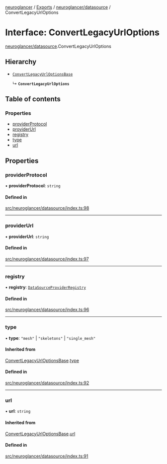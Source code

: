 [neuroglancer](../README.md) / [Exports](../modules.md) / [neuroglancer/datasource](../modules/neuroglancer_datasource.md) / ConvertLegacyUrlOptions

# Interface: ConvertLegacyUrlOptions

[neuroglancer/datasource](../modules/neuroglancer_datasource.md).ConvertLegacyUrlOptions

## Hierarchy

- [`ConvertLegacyUrlOptionsBase`](neuroglancer_datasource.ConvertLegacyUrlOptionsBase.md)

  ↳ **`ConvertLegacyUrlOptions`**

## Table of contents

### Properties

- [providerProtocol](neuroglancer_datasource.ConvertLegacyUrlOptions.md#providerprotocol)
- [providerUrl](neuroglancer_datasource.ConvertLegacyUrlOptions.md#providerurl)
- [registry](neuroglancer_datasource.ConvertLegacyUrlOptions.md#registry)
- [type](neuroglancer_datasource.ConvertLegacyUrlOptions.md#type)
- [url](neuroglancer_datasource.ConvertLegacyUrlOptions.md#url)

## Properties

### providerProtocol

• **providerProtocol**: `string`

#### Defined in

[src/neuroglancer/datasource/index.ts:98](https://github.com/ActiveBrainAtlas2/neuroglancer/blob/034b457d/src/neuroglancer/datasource/index.ts#L98)

___

### providerUrl

• **providerUrl**: `string`

#### Defined in

[src/neuroglancer/datasource/index.ts:97](https://github.com/ActiveBrainAtlas2/neuroglancer/blob/034b457d/src/neuroglancer/datasource/index.ts#L97)

___

### registry

• **registry**: [`DataSourceProviderRegistry`](../classes/neuroglancer_datasource.DataSourceProviderRegistry.md)

#### Defined in

[src/neuroglancer/datasource/index.ts:96](https://github.com/ActiveBrainAtlas2/neuroglancer/blob/034b457d/src/neuroglancer/datasource/index.ts#L96)

___

### type

• **type**: ``"mesh"`` \| ``"skeletons"`` \| ``"single_mesh"``

#### Inherited from

[ConvertLegacyUrlOptionsBase](neuroglancer_datasource.ConvertLegacyUrlOptionsBase.md).[type](neuroglancer_datasource.ConvertLegacyUrlOptionsBase.md#type)

#### Defined in

[src/neuroglancer/datasource/index.ts:92](https://github.com/ActiveBrainAtlas2/neuroglancer/blob/034b457d/src/neuroglancer/datasource/index.ts#L92)

___

### url

• **url**: `string`

#### Inherited from

[ConvertLegacyUrlOptionsBase](neuroglancer_datasource.ConvertLegacyUrlOptionsBase.md).[url](neuroglancer_datasource.ConvertLegacyUrlOptionsBase.md#url)

#### Defined in

[src/neuroglancer/datasource/index.ts:91](https://github.com/ActiveBrainAtlas2/neuroglancer/blob/034b457d/src/neuroglancer/datasource/index.ts#L91)
